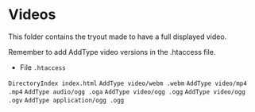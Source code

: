 # Videos

This folder contains the tryout made to have a full displayed video.

Remember to add AddType video versions in the .htaccess file.

- File `.htaccess`

`DirectoryIndex index.html`
`AddType video/webm .webm`
`AddType video/mp4 .mp4`
`AddType audio/ogg .oga`
`AddType video/ogg .ogg`
`AddType video/ogg .ogv`
`AddType application/ogg .ogg`

